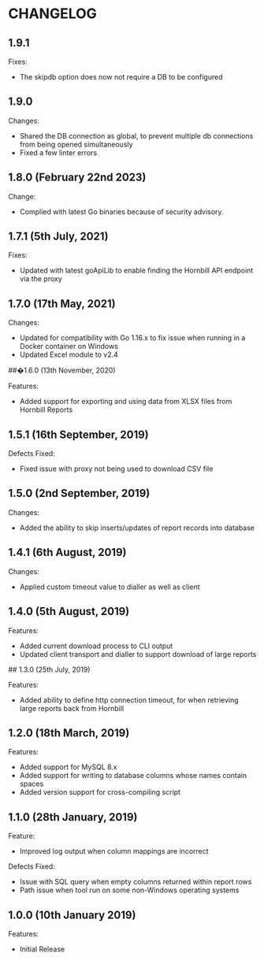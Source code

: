 # CHANGELOG

## 1.9.1

Fixes:

- The skipdb option does now not require a DB to be configured

## 1.9.0

Changes:

- Shared the DB connection as global, to prevent multiple db connections from being opened simultaneously
- Fixed a few linter errors

## 1.8.0 (February 22nd 2023)

Change:

- Complied with latest Go binaries because of security advisory.

## 1.7.1 (5th July, 2021)

Fixes:

- Updated with latest goApiLib to enable finding the Hornbill API endpoint via the proxy

## 1.7.0 (17th May, 2021)

Changes:

- Updated for compatibility with Go 1.16.x to fix issue when running in a Docker container on Windows
- Updated Excel module to v2.4

##�1.6.0 (13th November, 2020)

Features:

- Added support for exporting and using data from XLSX files from Hornbill Reports

## 1.5.1 (16th September, 2019)

Defects Fixed:

- Fixed issue with proxy not being used to download CSV file

## 1.5.0 (2nd September, 2019)

Changes:

- Added the ability to skip inserts/updates of report records into database

## 1.4.1 (6th August, 2019)

Changes:

- Applied custom timeout value to dialler as well as client

## 1.4.0 (5th August, 2019)

Features:

- Added current download process to CLI output
- Updated client transport and dialler to support download of large reports

## 1.3.0 (25th July, 2019)

Features:

- Added ability to define http connection timeout, for when retrieving large reports back from Hornbill

## 1.2.0 (18th March, 2019)

Features:

- Added support for MySQL 8.x
- Added support for writing to database columns whose names contain spaces
- Added version support for cross-compiling script

## 1.1.0 (28th January, 2019)

Feature:

- Improved log output when column mappings are incorrect

Defects Fixed:

- Issue with SQL query when empty columns returned within report rows
- Path issue when tool run on some non-Windows operating systems

## 1.0.0 (10th January 2019)

Features:

- Initial Release
